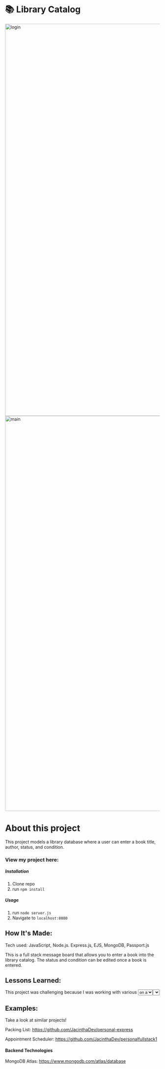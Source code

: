 # 📚 Library Catalog

<img width="1278" alt="login" src="https://github.com/JacinthaDev/personalfullstack2/assets/129231721/bd1ba5ea-05c7-488a-908d-c902c60ddc8e">

<img width="1288" alt="main" src="https://github.com/JacinthaDev/personalfullstack2/assets/129231721/540e4c6c-c0a7-462d-b2c1-77e41a51018e">

# About this project
This project models a library database where a user can enter a book title, author, status, and condition.


### View my project here: 

##### Installation

1. Clone repo
2. run `npm install`

##### Usage

1. run `node server.js`
2. Navigate to `localhost:8080`


## How It's Made:
Tech used: JavaScript, Node.js. Express.js, EJS, MongoDB, Passport.js

This is a full stack message board that allows you to enter a book into the library catalog. The status and condition can be edited once a book is entered.


## Lessons Learned:
This project was challenging because I was working with various <select> elements and passing the value selected to the back end and again to the front end. I learned how to iterate over the <option> on a <select> element and add event listeners to each. 

## Examples:
Take a look at similar projects!

Packing List: https://github.com/JacinthaDev/personal-express

Appointment Scheduler: https://github.com/JacinthaDev/personalfullstack1

#### Backend Technologies
MongoDB Atlas: https://www.mongodb.com/atlas/database



